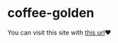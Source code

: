 # coffee-golden
You can visit this site with [this url](https://miladsalami1385.github.io/coffee-golden/public/)❤
